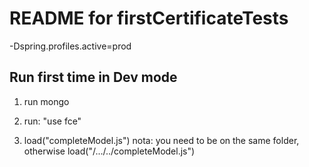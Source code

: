 README for firstCertificateTests
==========================
-Dspring.profiles.active=prod


Run first time in Dev mode
---------------------------

1) run mongo

2) run: "use fce"

3) load("completeModel.js") nota: you need to be on the same folder, otherwise load("/.../../completeModel.js")

